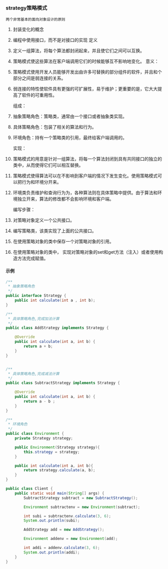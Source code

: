 ### strategy策略模式
    两个非常基本的面向对象设计的原则
1. 封装变化的概念
2. 编程中使用接口，而不是对接口的实现
    定义
1. 定义一组算法，将每个算法都封闭起来，并且使它们之间可以互换。
2. 策略模式使这些算法在客户端调用它们的时候能够互不影响地变化。
    意义：
1. 策略模式使用开发人员能够开发出由许多可替换的部分组件的软件，并且和个部分之间是弱连接的关系。
2. 弱连接的特性使软件具有更强的可扩展性，易于维护；更重要的是，它大大提高了软件的可重用性。

    组成：
1. 抽象策略角色：策略类，通常由一个接口或者抽象类实现。
2. 具体策略角色：包装了相关的算法和行为。
3. 环境角色：持有一个策略类的引用，最终给客户端调用的。
    
    实现：
1. 策略模式的用意是针对一组算法，将每一个算法封闭到具有共同接口的独立的类中，从而使得它们可以相互替换。
2. 策略模式使得算法可以在不影响到客户端的情况下发生变化。使用策略模式可以把行为和环境分开来。
3. 环境类负责维护和查询行为为，各种算法则在具体策略中提供。由于算法和环境独立开来，算法的修改都不会影响环境和客户端。
    
    编写步骤：
1. 对策略对象定义一个公共接口。
2. 编写策略类，该类实现了上面的公共接口。
3. 在使用策略对象的类中保存一个对策略对象的引用。
4. 在使用策略对象的类中， 实现对策略对象的set和get方法（注入）或者使用构造方法完成赋值。


#### 示例
```java
/**
 * 抽象策略角色
 */
public interface Strategy {
    public int calculate(int a , int b);
}
```

```java
/**
 * 具体策略角色,完成加法计算
 */
public class AddStrategy implements Strategy {

    @Override
    public int calculate(int a, int b) {
        return a + b;
    }
}


/**
 * 具体策略角色,完成减法计算
 */
public class SubtractStrategy implements Strategy {

    @Override
    public int calculate(int a, int b) {
        return a - b ;
    }
}
```

```java
/**
 * 环境角色
 */
public class Environment {
    private Strategy strategy;

    public Environment(Strategy strategy){
        this.strategy = strategy;
    }

    public int calculate(int a, int b){
        return strategy.calculate(a, b);
    }
}
```

```java
public class Client {
    public static void main(String[] args) {
        SubtractStrategy subtract = new SubtractStrategy();

        Environment subtractenv = new Environment(subtract);

        int subi = subtractenv.calculate(3, 6);
        System.out.println(subi);

        AddStrategy add = new AddStrategy();

        Environment addenv = new Environment(add);

        int addi = addenv.calculate(3, 6);
        System.out.println(addi);
    }
}
```
